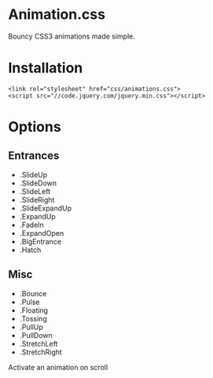 Animation.css
=========

Bouncy CSS3 animations made simple.

# Installation
	<link rel="stylesheet" href="css/animations.css">
	<script src="//code.jquery.com/jquery.min.css"></script>

# Options

## Entrances
- .SlideUp
- .SlideDown
- .SlideLeft
- .SlideRight
- .SlideExpandUp
- .ExpandUp
- .FadeIn
- .ExpandOpen
- .BigEntrance
- .Hatch
## Misc
- .Bounce
- .Pulse
- .Floating
- .Tossing
- .PullUp
- .PullDown
- .StretchLeft
- .StretchRight

Activate an animation on scroll
	<script>
		$(window).scroll(function() {
			$('#animatedElement').each(function(){
			var imagePos = $(this).offset().top;

			var topOfWindow = $(window).scrollTop();
				if (imagePos < topOfWindow+400) {
					$(this).addClass("slideUp");
				}
			});
		});
	</script>

Licensed under the MIT.

[![Bitdeli Badge](https://d2weczhvl823v0.cloudfront.net/Magmoz/animation/trend.png)](https://bitdeli.com/free "Bitdeli Badge")


